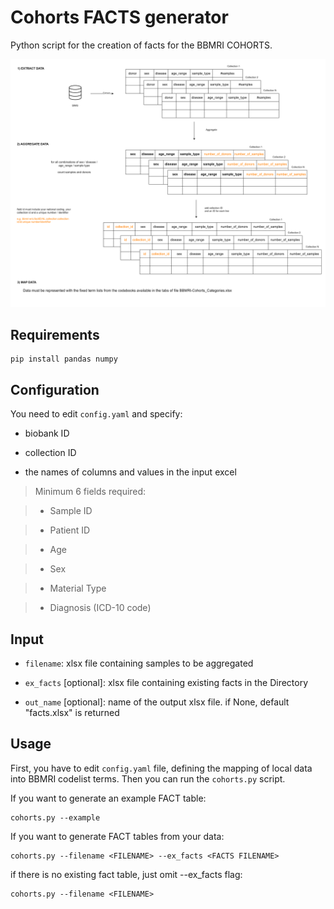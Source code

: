 # Cohorts FACTS generator

Python script for the creation of facts for the BBMRI COHORTS.

![facts-creation](https://github.com/bbdataeng/cohorts-fact/blob/main/BBMRIcohortguide.png)

## Requirements
``` shell
pip install pandas numpy
``` 

## Configuration

You need to edit `config.yaml` and specify:

- biobank ID

- collection ID

- the names of columns and values in the input excel

> Minimum 6 fields required:
  
>  * Sample ID

>  * Patient ID
  
>  * Age
  
>  * Sex
  
>  * Material Type
  
>  * Diagnosis (ICD-10 code)

## Input

- `filename`: xlsx file containing samples to be aggregated

- `ex_facts` [optional]: xlsx file containing existing facts in the Directory

- `out_name` [optional]: name of the output xlsx file. if None, default "facts.xlsx" is returned

## Usage

First, you have to edit `config.yaml` file, defining the mapping of local data into BBMRI codelist terms.
Then you can run the `cohorts.py` script.

If you want to generate an example FACT table:
``` shell
cohorts.py --example
```

If you want to generate FACT tables from your data:
``` shell
cohorts.py --filename <FILENAME> --ex_facts <FACTS FILENAME>  
``` 

if there is no existing fact table, just omit --ex_facts flag:
``` shell
cohorts.py --filename <FILENAME> 
``` 

